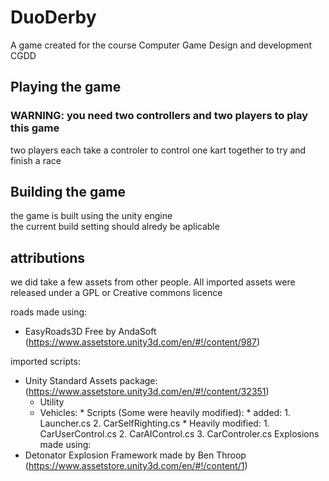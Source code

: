 # DuoDerby
A game created for the course Computer Game Design and development CGDD

<h2>Playing the game</h2>
<h3>WARNING: you need two controllers and two players to play this game</h3>
two players each take a controler to control one kart together to try and finish a race

<h2>Building the game</h2>
the game is built using the unity engine</br>
the current build setting should alredy be aplicable

## attributions
we did take a few assets from other people. All imported assets were released under a GPL or Creative commons licence

roads made using:
* EasyRoads3D Free by AndaSoft (https://www.assetstore.unity3d.com/en/#!/content/987)

imported scripts:
* Unity Standard Assets package: (https://www.assetstore.unity3d.com/en/#!/content/32351)
  * Utility
  *	Vehicles:
		* Scripts (Some were heavily modified):
			* added:
				1. Launcher.cs
				2. CarSelfRighting.cs
			* Heavily modified:
				1. CarUserControl.cs
				2. CarAIControl.cs
				3. CarControler.cs
Explosions made using:
* Detonator Explosion Framework made by Ben Throop (https://www.assetstore.unity3d.com/en/#!/content/1)
